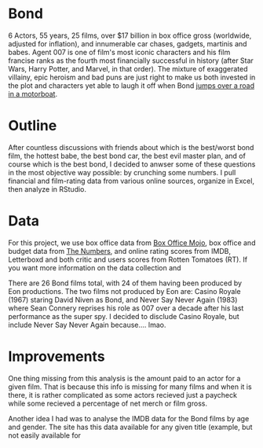 # Bond

6 Actors, 55 years, 25 films, over $17 billion in box office gross (worldwide, adjusted for inflation), and innumerable car chases, gadgets, martinis and babes. Agent 007 is one of film's most iconic characters and his film francise ranks as the fourth most financially successful in history (after Star Wars, Harry Potter, and Marvel, in that order). The mixture of exaggerated villainy, epic heroism and bad puns are just right to make us both invested in the plot and characters yet able to laugh it off when Bond [jumps over a road in a motorboat](https://youtu.be/cODPt3T0cHE?t=51s).

# Outline
After countless discussions with friends about which is the best/worst bond film, the hottest babe, the best bond car, the best evil master plan, and of course which is the best bond, I decided to anwser some of these questions in the most objective way possible: by crunching some numbers. I pull financial and film-rating data from various online sources, organize in Excel, then analyze in RStudio.

# Data

For this project, we use box office data from [Box Office Mojo](http://www.boxofficemojo.com/franchises/chart/?id=jamesbond.htm), box office and budget data from [The Numbers](http://www.the-numbers.com/movies/franchise/James-Bond#tab=summary), and online rating scores from IMDB, Letterboxd and both critic and users scores from Rotten Tomatoes (RT). If you want more information on the data collection and 

There are 26 Bond films total, with 24 of them having been produced by Eon productions. The two films not produced by Eon are: Casino Royale (1967) staring David Niven as Bond, and Never Say Never Again (1983) where Sean Connery reprises his role as 007 over a decade after his last performance as the super spy. I decided to disclude Casino Royale, but include Never Say Never Again because.... lmao.


# Improvements
One thing missing from this analysis is the amount paid to an actor for a given film. That is because this info is missing for many films and when it is there, it is rather complicated as some actors recieved just a paycheck while some recieved a percentage of net merch or film gross. 

Another idea I had was to analyse the IMDB data for the Bond films by age and gender. The site has this data available for any given title (example, but not easily available for 
